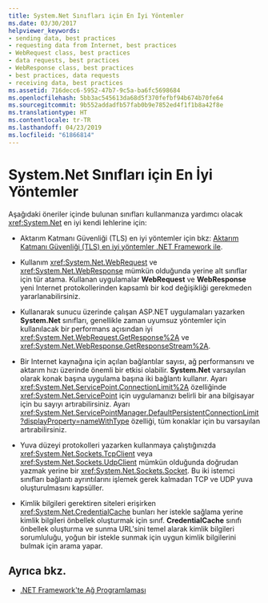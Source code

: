 ```yaml
---
title: System.Net Sınıfları için En İyi Yöntemler
ms.date: 03/30/2017
helpviewer_keywords:
- sending data, best practices
- requesting data from Internet, best practices
- WebRequest class, best practices
- data requests, best practices
- WebResponse class, best practices
- best practices, data requests
- receiving data, best practices
ms.assetid: 716decc6-5952-47b7-9c5a-ba6fc5698684
ms.openlocfilehash: 5bb3ac545613da68d5f370fefbf94b674b70fe64
ms.sourcegitcommit: 9b552addadfb57fab0b9e7852ed4f1f1b8a42f8e
ms.translationtype: HT
ms.contentlocale: tr-TR
ms.lasthandoff: 04/23/2019
ms.locfileid: "61866814"
---
```

# <a name="best-practices-for-systemnet-classes"></a>System.Net Sınıfları için En İyi Yöntemler
Aşağıdaki öneriler içinde bulunan sınıfları kullanmanıza yardımcı olacak <xref:System.Net> en iyi kendi lehlerine için:  
  
- Aktarım Katmanı Güvenliği (TLS) en iyi yöntemler için bkz: [Aktarım Katmanı Güvenliği (TLS) en iyi yöntemler .NET Framework ile](tls.md).

- Kullanım <xref:System.Net.WebRequest> ve <xref:System.Net.WebResponse> mümkün olduğunda yerine alt sınıflar için tür atama. Kullanan uygulamalar **WebRequest** ve **WebResponse** yeni Internet protokollerinden kapsamlı bir kod değişikliği gerekmeden yararlanabilirsiniz.  
  
- Kullanarak sunucu üzerinde çalışan ASP.NET uygulamaları yazarken **System.Net** sınıfları, genellikle zaman uyumsuz yöntemler için kullanılacak bir performans açısından iyi <xref:System.Net.WebRequest.GetResponse%2A> ve <xref:System.Net.WebResponse.GetResponseStream%2A>.  
  
- Bir Internet kaynağına için açılan bağlantılar sayısı, ağ performansını ve aktarım hızı üzerinde önemli bir etkisi olabilir. **System.Net** varsayılan olarak konak başına uygulama başına iki bağlantı kullanır. Ayarı <xref:System.Net.ServicePoint.ConnectionLimit%2A> özelliğinde <xref:System.Net.ServicePoint> için uygulamanızı belirli bir ana bilgisayar için bu sayıyı artırabilirsiniz. Ayarı <xref:System.Net.ServicePointManager.DefaultPersistentConnectionLimit?displayProperty=nameWithType> özelliği, tüm konaklar için bu varsayılan artırabilirsiniz.  
  
- Yuva düzeyi protokolleri yazarken kullanmaya çalıştığınızda <xref:System.Net.Sockets.TcpClient> veya <xref:System.Net.Sockets.UdpClient> mümkün olduğunda doğrudan yazmak yerine bir <xref:System.Net.Sockets.Socket>. Bu iki istemci sınıfları bağlantı ayrıntılarını işlemek gerek kalmadan TCP ve UDP yuva oluşturulmasını kapsüller.  
  
- Kimlik bilgileri gerektiren siteleri erişirken <xref:System.Net.CredentialCache> bunları her istekle sağlama yerine kimlik bilgileri önbellek oluşturmak için sınıf. **CredentialCache** sınıfı önbellek oluşturma ve sunma URL'sini temel alarak kimlik bilgileri sorumluluğu, yoğun bir istekle sunmak için uygun kimlik bilgilerini bulmak için arama yapar.  
  
## <a name="see-also"></a>Ayrıca bkz.

- [.NET Framework'te Ağ Programlaması](../../../docs/framework/network-programming/index.md)
